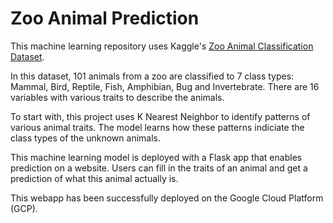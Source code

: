 # Zoo Animal Prediction

This machine learning repository uses Kaggle's [Zoo Animal Classification Dataset](https://www.kaggle.com/uciml/zoo-animal-classification).

In this dataset, 101 animals from a zoo are classified to 7 class types: Mammal, Bird, Reptile, Fish, Amphibian, Bug and Invertebrate. There are 16 variables with various traits to describe the animals. 

To start with, this project uses K Nearest Neighbor to identify patterns of various animal traits.  The model learns how these patterns indiciate the class types of the unknown animals. 

This machine learning model is deployed with a Flask app that enables prediction on a website.  Users can fill in the traits of an animal and get a prediction of what this animal actually is.

This webapp has been successfully deployed on the Google Cloud Platform (GCP).